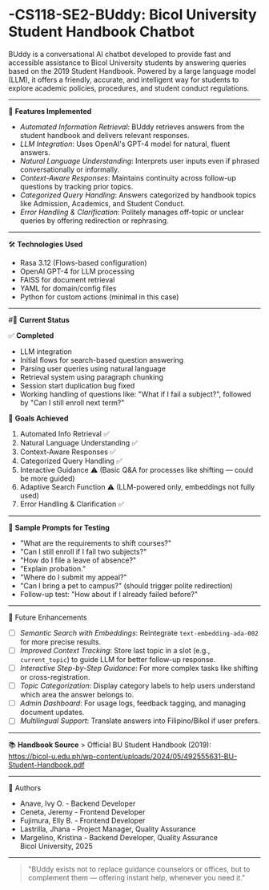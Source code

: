 # -CS118-SE2-BUddy: Bicol University Student Handbook Chatbot

BUddy is a conversational AI chatbot developed to provide fast and accessible assistance to Bicol University students by answering queries based on the 2019 Student Handbook. Powered by a large language model (LLM), it offers a friendly, accurate, and intelligent way for students to explore academic policies, procedures, and student conduct regulations.

---

🚀 **Features Implemented**

- *Automated Information Retrieval*: BUddy retrieves answers from the student handbook and delivers relevant responses.
- *LLM Integration*: Uses OpenAI's GPT-4 model for natural, fluent answers.
- *Natural Language Understanding*: Interprets user inputs even if phrased conversationally or informally.
- *Context-Aware Responses*: Maintains continuity across follow-up questions by tracking prior topics.
- *Categorized Query Handling*: Answers categorized by handbook topics like Admission, Academics, and Student Conduct.
- *Error Handling & Clarification*: Politely manages off-topic or unclear queries by offering redirection or rephrasing.

---

🛠 **Technologies Used**

- Rasa 3.12 (Flows-based configuration)
- OpenAI GPT-4 for LLM processing
- FAISS for document retrieval
- YAML for domain/config files
- Python for custom actions (minimal in this case)

---

#📄 **Current Status**

✅ **Completed**
- LLM integration
- Initial flows for search-based question answering
- Parsing user queries using natural language
- Retrieval system using paragraph chunking
- Session start duplication bug fixed
- Working handling of questions like: "What if I fail a subject?", followed by "Can I still enroll next term?"

🧠 **Goals Achieved**
1. Automated Info Retrieval ✅
2. Natural Language Understanding ✅
3. Context-Aware Responses ✅
4. Categorized Query Handling ✅
5. Interactive Guidance ⚠️ (Basic Q&A for processes like shifting — could be more guided)
6. Adaptive Search Function ⚠️ (LLM-powered only, embeddings not fully used)
7. Error Handling & Clarification ✅

---

🧪 **Sample Prompts for Testing**
- "What are the requirements to shift courses?"
- "Can I still enroll if I fail two subjects?"
- "How do I file a leave of absence?"
- "Explain probation."
- "Where do I submit my appeal?"
- "Can I bring a pet to campus?" (should trigger polite redirection)
- Follow-up test: "How about if I already failed before?"

---

🔄 Future Enhancements

- [ ] *Semantic Search with Embeddings*: Reintegrate `text-embedding-ada-002` for more precise results.
- [ ] *Improved Context Tracking*: Store last topic in a slot (e.g., `current_topic`) to guide LLM for better follow-up response.
- [ ] *Interactive Step-by-Step Guidance*: For more complex tasks like shifting or cross-registration.
- [ ] *Topic Categorization*: Display category labels to help users understand which area the answer belongs to.
- [ ] *Admin Dashboard*: For usage logs, feedback tagging, and managing document updates.
- [ ] *Multilingual Support*: Translate answers into Filipino/Bikol if user prefers.

---

📚 **Handbook Source** > Official BU Student Handbook (2019):  
https://bicol-u.edu.ph/wp-content/uploads/2024/05/492555631-BU-Student-Handbook.pdf

---

🤝 Authors
- Anave, Ivy O. - Backend Developer
- Ceneta, Jeremy - Frontend Developer
- Fujimura, Elly B. - Frontend Developer
- Lastrilla, Jhana - Project Manager, Quality Assurance
- Margelino, Kristina - Backend Developer, Quality Assurance  
Bicol University, 2025

---

> "BUddy exists not to replace guidance counselors or offices, but to complement them — offering instant help, whenever you need it."

